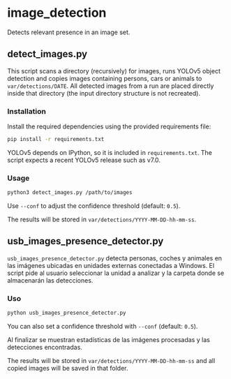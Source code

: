 # image_detection

Detects relevant presence in an image set.

## detect_images.py

This script scans a directory (recursively) for images, runs YOLOv5 object detection and copies images containing persons, cars or animals to `var/detections/DATE`.
All detected images from a run are placed directly inside that directory (the
input directory structure is not recreated).

### Installation

Install the required dependencies using the provided requirements file:

```bash
pip install -r requirements.txt
```

YOLOv5 depends on IPython, so it is included in `requirements.txt`. The script
expects a recent YOLOv5 release such as v7.0.

### Usage

```bash
python3 detect_images.py /path/to/images
```

Use `--conf` to adjust the confidence threshold (default: `0.5`).


The results will be stored in `var/detections/YYYY-MM-DD-hh-mm-ss`.

## usb_images_presence_detector.py

`usb_images_presence_detector.py` detecta personas, coches y animales en las
imágenes ubicadas en unidades externas conectadas a Windows. El script pide al
usuario seleccionar la unidad a analizar y la carpeta donde se almacenarán las
detecciones.

### Uso

```bash
python usb_images_presence_detector.py
```

You can also set a confidence threshold with `--conf` (default: `0.5`).

Al finalizar se muestran estadísticas de las imágenes procesadas y las
detecciones encontradas.

The results will be stored in `var/detections/YYYY-MM-DD-hh-mm-ss` and all
copied images will be saved in that folder.
